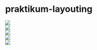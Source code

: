 # praktikum-layouting
<img src="ss/ly_1.jpg"/><br>
<img src="ss/ly_2.jpg"/><br>
<img src="ss/ly_3.jpg"/><br>
<img src="ss/ly_4.jpg"/><br>
<img src="ss/ly_5.jpg"/><br>
